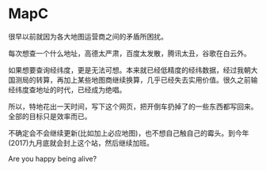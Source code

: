 # MapC
很早以前就因为各大地图运营商之间的矛盾所困扰。

每次想查一个什么地址，高德太严肃，百度太发散，腾讯太丑，谷歌在白云外。

如果想要查询经纬度，更是无法可想。本来就已经低精度的经纬数据，经过我朝大国测局的转算，再加上某些地图商继续换算，几乎已经失去实用价值。很久之前输经纬度查地址的时代，已经成为绝唱。

所以，特地花出一天时间，写下这个网页，把开倒车扔掉了的一些东西都写回来。全部的目标只是效率而已。

不确定会不会继续更新(比如加上必应地图)，也不想自己触自己的霉头。到今年(2017)九月底就会封上这个站，然后继续加班。

Are you happy being alive?
